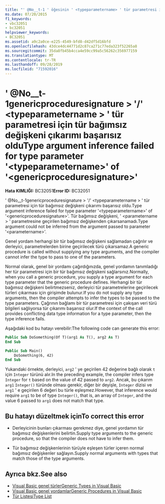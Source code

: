 ```yaml
---
title: "' @No__t-1 ' öğesinin ' <typeparametername> ' tür parametresi için tür bağımsız değişkeni çıkarımı başarısız oldu"
ms.date: 07/20/2015
f1_keywords:
- vbc32051
- bc32051
helpviewer_keywords:
- BC32051
ms.assetid: a9c2a0ce-e225-4549-bfd8-d42df5d16bfd
ms.openlocfilehash: 43dce4dc44771d2c87ca271c77eda323f52265a8
ms.sourcegitcommit: 35da8fb45b4cca4e59cc99a5c56262c356977159
ms.translationtype: MT
ms.contentlocale: tr-TR
ms.lasthandoff: 09/28/2019
ms.locfileid: "71592016"
---
```

# <a name="type-argument-inference-failed-for-type-parameter-typeparametername-of-genericproceduresignature"></a><span data-ttu-id="24267-102">' @No__t-1genericproceduresignature > '/' \<typeparametername > ' tür parametresi için tür bağımsız değişkeni çıkarımı başarısız oldu</span><span class="sxs-lookup"><span data-stu-id="24267-102">Type argument inference failed for type parameter '\<typeparametername>' of '\<genericproceduresignature>'</span></span>

<span data-ttu-id="24267-103">**Hata KIMLIĞI:** BC32051</span><span class="sxs-lookup"><span data-stu-id="24267-103">**Error ID:** BC32051</span></span>

<span data-ttu-id="24267-104">' @No__t-1genericproceduresignature > '/' \<typeparametername > ' tür parametresi için tür bağımsız değişkeni çıkarımı başarısız oldu.</span><span class="sxs-lookup"><span data-stu-id="24267-104">Type argument inference failed for type parameter '\<typeparametername>' of '\<genericproceduresignature>'.</span></span> <span data-ttu-id="24267-105">Tür bağımsız değişkeni, ' \<parametername > ' parametresine geçirilen bağımsız değişkenden çıkarsanamadı.</span><span class="sxs-lookup"><span data-stu-id="24267-105">Type argument could not be inferred from the argument passed to parameter '\<parametername>'.</span></span>

 <span data-ttu-id="24267-106">Genel yordam herhangi bir tür bağımsız değişkeni sağlamadan çağrılır ve derleyici, parametrelerden birine geçirilecek türü çıkarsamaz.</span><span class="sxs-lookup"><span data-stu-id="24267-106">A generic procedure is called without supplying any type arguments, and the compiler cannot infer the type to pass to one of the parameters.</span></span>

 <span data-ttu-id="24267-107">Normal olarak, genel bir yordamı çağırdığınızda, genel yordamın tanımladığı her tür parametresi için bir tür bağımsız değişkeni sağlarsınız.</span><span class="sxs-lookup"><span data-stu-id="24267-107">Normally, when you call a generic procedure, you supply a type argument for each type parameter that the generic procedure defines.</span></span> <span data-ttu-id="24267-108">Herhangi bir tür bağımsız değişkeni belirtmezseniz, derleyici tür parametrelerine geçirilecek türleri çıkarması için girişimde bulunur.</span><span class="sxs-lookup"><span data-stu-id="24267-108">If you do not supply any type arguments, then the compiler attempts to infer the types to be passed to the type parameters.</span></span> <span data-ttu-id="24267-109">Çağrının bağlamı bir tür parametresi için çakışan veri türü bilgileri sağlıyorsa tür çıkarımı başarısız olur.</span><span class="sxs-lookup"><span data-stu-id="24267-109">If the context of the call provides conflicting data type information for a type parameter, then the type inference fails.</span></span>

 <span data-ttu-id="24267-110">Aşağıdaki kod bu hatayı verebilir:</span><span class="sxs-lookup"><span data-stu-id="24267-110">The following code can generate this error:</span></span>

```vb
Public Sub DoSomething(Of T)(arg1 As T(), arg2 As T)
End Sub

Public Sub Main()
    DoSomething(6, 42)
End Sub
```  
  
 <span data-ttu-id="24267-111">Yukarıdaki örnekte, derleyici, `arg2` ' ye geçirilen 42 değerine bağlı olarak `t` için `Integer` türünü alır.</span><span class="sxs-lookup"><span data-stu-id="24267-111">In the preceding example, the compiler infers type `Integer` for `t` based on the value of 42 passed to `arg2`.</span></span> <span data-ttu-id="24267-112">Ancak, bu çıkarım `arg1` `Integer()` türünde olması gerekir, diğer bir deyişle, `Integer` dizisi ve `arg1` ' e geçirilen 6 değeri bu türle eşleşmez.</span><span class="sxs-lookup"><span data-stu-id="24267-112">However, that inference would require `arg1` to be of type `Integer()`, that is, an array of `Integer`, and the value 6 passed to `arg1` does not match that type.</span></span>

## <a name="to-correct-this-error"></a><span data-ttu-id="24267-113">Bu hatayı düzeltmek için</span><span class="sxs-lookup"><span data-stu-id="24267-113">To correct this error</span></span>

- <span data-ttu-id="24267-114">Derleyicinin bunları çıkarması gerekmez diye, genel yordamın tür bağımsız değişkenlerini belirtin.</span><span class="sxs-lookup"><span data-stu-id="24267-114">Supply type arguments to the generic procedure, so that the compiler does not have to infer them.</span></span>

- <span data-ttu-id="24267-115">Tür bağımsız değişkenlerinin türüyle eşleşen türler içeren normal bağımsız değişkenler sağlayın.</span><span class="sxs-lookup"><span data-stu-id="24267-115">Supply normal arguments with types that match those of the type arguments.</span></span>
  
## <a name="see-also"></a><span data-ttu-id="24267-116">Ayrıca bkz.</span><span class="sxs-lookup"><span data-stu-id="24267-116">See also</span></span>

- [<span data-ttu-id="24267-117">Visual Basic genel türler</span><span class="sxs-lookup"><span data-stu-id="24267-117">Generic Types in Visual Basic</span></span>](../programming-guide/language-features/data-types/generic-types.md)
- [<span data-ttu-id="24267-118">Visual Basic genel yordamlar</span><span class="sxs-lookup"><span data-stu-id="24267-118">Generic Procedures in Visual Basic</span></span>](../programming-guide/language-features/data-types/generic-procedures.md)
- [<span data-ttu-id="24267-119">Tür Listesi</span><span class="sxs-lookup"><span data-stu-id="24267-119">Type List</span></span>](../language-reference/statements/type-list.md)
